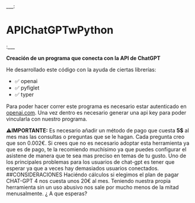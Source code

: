 ___:
# APIChatGPTwPython
:___


**Creación de un programa que conecta con la API de ChatGPT**

He desarrollado este código con la ayuda de ciertas librerías:
* ✅ openai
* ✅ pyfiglet
* ✅ typer

Para poder hacer correr este programa es necesario estar autenticado en [openai.com](https://openai.com/). Una vez dentro es necesario generar una api key para poder vincularla con nuestro programa.

⚠️**IMPORTANTE:** Es necesario añadir un método de pago que cuesta **5$** al mes mas las consultas o preguntas que se le hagan. Cada pregunta creo que son 0.002€.
Si crees que no es necesario adoptar esta herramienta ya que es de pago, te la recomiendo muchísimo ya que puedes configurar el asistene de manera que te sea mas preciso en temas de tu gusto. Uno de los principales problemas para los usuarios de chat-gpt es tener que esperar ya que a veces hay demasiados usuarios conectados.
##CONSIDERACIONES
Haciéndo cálculos si elegimos el plan de pagar CHAT-GPT 4 nos cuesta unos 20€ al mes. 
Teniendo nuestra propia herramienta sin un uso abusivo nos sale por mucho menos de la mitad menusalmente.
¿ A que esperas?
